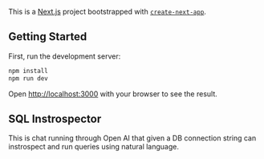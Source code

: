 This is a [Next.js](https://nextjs.org/) project bootstrapped with [`create-next-app`](https://github.com/vercel/next.js/tree/canary/packages/create-next-app).

## Getting Started

First, run the development server:

```bash
npm install
npm run dev
```

Open [http://localhost:3000](http://localhost:3000) with your browser to see the result.


## SQL Instrospector

This is chat running through Open AI that given a DB connection string can instrospect and run queries using natural language.
